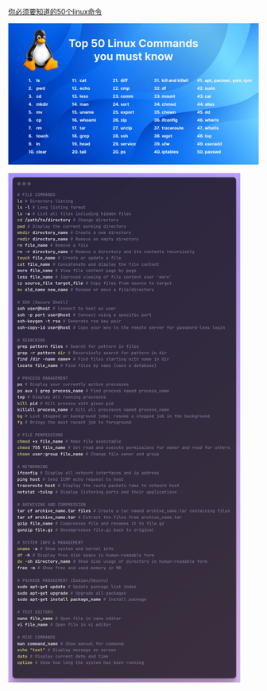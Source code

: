 

[你必须要知道的50个linux命令](https://www.digitalocean.com/community/tutorials/linux-commands)

![你必须要知道的50个linux命令](../images/20240701006.png)

![base commands](../images/basecommands.png)